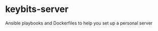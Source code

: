 keybits-server
==============

Ansible playbooks and Dockerfiles to help you set up a personal server
